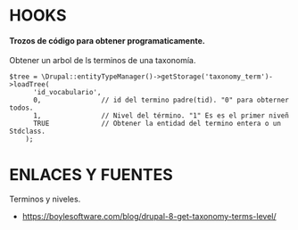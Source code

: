 HOOKS
========

#### Trozos de código para obtener programaticamente.

Obtener un arbol de ls terminos de una taxonomía.
```
$tree = \Drupal::entityTypeManager()->getStorage('taxonomy_term')->loadTree(
      'id_vocabulario',
      0,               // id del termino padre(tid). "0" para obterner todos.
      1,               // Nivel del término. "1" Es es el primer niveñ
      TRUE             // Obtener la entidad del termino entera o un Stdclass.
    );
```


ENLACES Y FUENTES
=================
Terminos y niveles.
- https://boylesoftware.com/blog/drupal-8-get-taxonomy-terms-level/